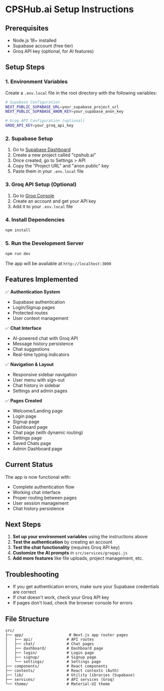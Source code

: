 # CPSHub.ai Setup Instructions

## Prerequisites
- Node.js 18+ installed
- Supabase account (free tier)
- Groq API key (optional, for AI features)

## Setup Steps

### 1. Environment Variables
Create a `.env.local` file in the root directory with the following variables:

```bash
# Supabase Configuration
NEXT_PUBLIC_SUPABASE_URL=your_supabase_project_url
NEXT_PUBLIC_SUPABASE_ANON_KEY=your_supabase_anon_key

# Groq API Configuration (optional)
GROQ_API_KEY=your_groq_api_key
```

### 2. Supabase Setup

1. Go to [Supabase Dashboard](https://supabase.com/dashboard)
2. Create a new project called "cpshub.ai"
3. Once created, go to Settings > API
4. Copy the "Project URL" and "anon public" key
5. Paste them in your `.env.local` file

### 3. Groq API Setup (Optional)

1. Go to [Groq Console](https://console.groq.com/)
2. Create an account and get your API key
3. Add it to your `.env.local` file

### 4. Install Dependencies

```bash
npm install
```

### 5. Run the Development Server

```bash
npm run dev
```

The app will be available at `http://localhost:3000`

## Features Implemented

✅ **Authentication System**
- Supabase authentication
- Login/Signup pages
- Protected routes
- User context management

✅ **Chat Interface**
- AI-powered chat with Groq API
- Message history persistence
- Chat suggestions
- Real-time typing indicators

✅ **Navigation & Layout**
- Responsive sidebar navigation
- User menu with sign-out
- Chat history in sidebar
- Settings and admin pages

✅ **Pages Created**
- Welcome/Landing page
- Login page
- Signup page
- Dashboard page
- Chat page (with dynamic routing)
- Settings page
- Saved Chats page
- Admin Dashboard page

## Current Status

The app is now functional with:
- Complete authentication flow
- Working chat interface
- Proper routing between pages
- User session management
- Chat history persistence

## Next Steps

1. **Set up your environment variables** using the instructions above
2. **Test the authentication** by creating an account
3. **Test the chat functionality** (requires Groq API key)
4. **Customize the AI prompts** in `src/services/groqapi.js`
5. **Add more features** like file uploads, project management, etc.

## Troubleshooting

- If you get authentication errors, make sure your Supabase credentials are correct
- If chat doesn't work, check your Groq API key
- If pages don't load, check the browser console for errors

## File Structure

```
src/
├── app/                    # Next.js app router pages
│   ├── api/               # API routes
│   ├── chat/              # Chat pages
│   ├── dashboard/         # Dashboard page
│   ├── login/             # Login page
│   ├── signup/            # Signup page
│   └── settings/          # Settings page
├── components/            # React components
├── contexts/              # React contexts (Auth)
├── lib/                   # Utility libraries (Supabase)
├── services/              # API services (Groq)
└── theme/                 # Material-UI theme
``` 